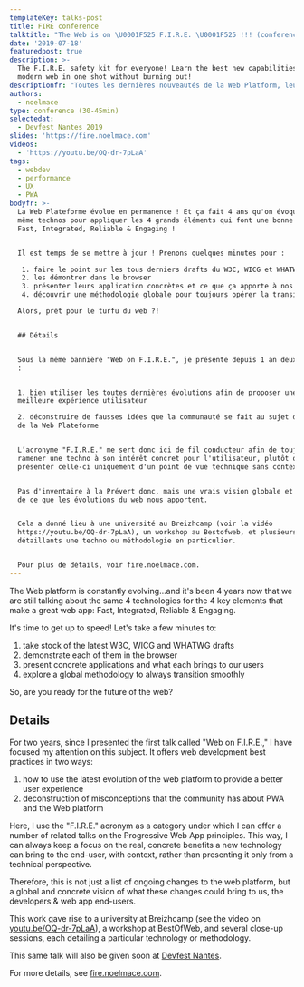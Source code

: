 ```yaml
---
templateKey: talks-post
title: FIRE conference
talktitle: "The Web is on \U0001F525 F.I.R.E. \U0001F525 !!! (conference edition)"
date: '2019-07-18'
featuredpost: true
description: >-
  The F.I.R.E. safety kit for everyone! Learn the best new capabilities of the
  modern web in one shot without burning out!
descriptionfr: "Toutes les dernières nouveautés de la Web Platform, leurs apports niveau UX, et des cas concret ! En un talk ! \U0001F92F\n\n"
authors:
  - noelmace
type: conference (30-45min)
selectedat:
  - Devfest Nantes 2019
slides: 'https://fire.noelmace.com'
videos:
  - 'https://youtu.be/OQ-dr-7pLaA'
tags:
  - webdev
  - performance
  - UX
  - PWA
bodyfr: >-
  La Web Plateforme évolue en permanence ! Et ça fait 4 ans qu'on évoque les 4
  même technos pour appliquer les 4 grands éléments qui font une bonne web app :
  Fast, Integrated, Reliable & Engaging !


  Il est temps de se mettre à jour ! Prenons quelques minutes pour :

   1. faire le point sur les tous derniers drafts du W3C, WICG et WHATWG
   2. les démontrer dans le browser
   3. présenter leurs application concrètes et ce que ça apporte à nos utilisateurs
   4. découvrir une méthodologie globale pour toujours opérer la transition sereinement

  Alors, prêt pour le turfu du web ?!


  ## Détails


  Sous la même bannière "Web on F.I.R.E.", je présente depuis 1 an deux aspects
  :


  1. bien utiliser les toutes dernières évolutions afin de proposer une
  meilleure expérience utilisateur

  2. déconstruire de fausses idées que la communauté se fait au sujet des PWA et
  de la Web Plateforme


  L’acronyme "F.I.R.E." me sert donc ici de fil conducteur afin de toujours
  ramener une techno à son intérêt concret pour l'utilisateur, plutôt que de
  présenter celle-ci uniquement d'un point de vue technique sans contexte.


  Pas d'inventaire à la Prévert donc, mais une vrais vision globale et concrète
  de ce que les évolutions du web nous apportent.


  Cela a donné lieu à une université au Breizhcamp (voir la vidéo
  https://youtu.be/OQ-dr-7pLaA), un workshop au Bestofweb, et plusieurs talks
  détaillants une techno ou méthodologie en particulier.


  Pour plus de détails, voir fire.noelmace.com.
---
```

The Web platform is constantly evolving...and it's been 4 years now that we are still talking about the same 4 technologies for the 4 key elements that make a great web app: Fast, Integrated, Reliable & Engaging.

It's time to get up to speed! Let's take a few minutes to:

1. take stock of the latest W3C, WICG and WHATWG drafts
2. demonstrate each of them in the browser
3. present concrete applications and what each brings to our users
4. explore a global methodology to always transition smoothly

So, are you ready for the future of the web?

## Details

For two years, since I presented the first talk called "Web on F.I.R.E.," I have focused my attention on this subject. It offers web development best practices in two ways:

1. how to use the latest evolution of the web platform to provide a better user experience
2. deconstruction of misconceptions that the community has about PWA and the Web platform

Here, I use the "F.I.R.E." acronym as a category under which I can offer a number of related talks on the Progressive Web App principles. This way, I can always keep a focus on the real, concrete benefits a new technology can bring to the end-user, with context, rather than presenting it only from a technical perspective.

Therefore, this is not just a list of ongoing changes to the web platform, but a global and concrete vision of what these changes could bring to us, the developers & web app end-users.

This work gave rise to a university at Breizhcamp (see the video on [youtu.be/OQ-dr-7pLaA](https://youtu.be/OQ-dr-7pLaA)), a workshop at BestOfWeb, and several close-up sessions, each detailing a particular technology or methodology.

This same talk will also be given soon at [Devfest Nantes](https://devfest.gdgnantes.com/fr/).

For more details, see [fire.noelmace.com](https://fire.noelmace.com).
